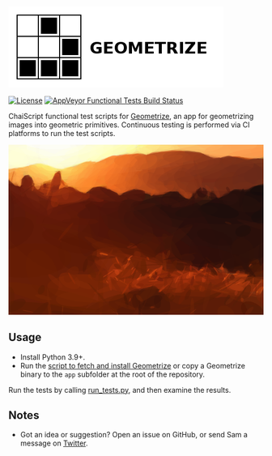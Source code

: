 [![Geometrize Functional tests logo](https://github.com/Tw1ddle/geometrize-functional-tests/blob/master/screenshots/logo.png?raw=true "Geometrize - geometrizing images into geometric primitives functional tests logo")](https://www.geometrize.co.uk/)

[![License](https://img.shields.io/:license-mit-blue.svg?style=flat-square)](https://github.com/Tw1ddle/geometrize-functional-tests/blob/master/LICENSE)
[![AppVeyor Functional Tests Build Status](https://ci.appveyor.com/api/projects/status/rsi1531sorenagk6?svg=true)](https://ci.appveyor.com/project/Tw1ddle/geometrize-functional-tests)

ChaiScript functional test scripts for [Geometrize](https://www.geometrize.co.uk/), an app for geometrizing images into geometric primitives. Continuous testing is performed via CI platforms to run the test scripts.

[![Geometrized Sunset Landscape](https://github.com/Tw1ddle/geometrize-functional-tests/blob/master/screenshots/geometrized_sunset_landscape.png?raw=true "Sunset Landscape, 490 Rotated Ellipses")](https://www.geometrize.co.uk/)

## Usage

 * Install Python 3.9+.
 * Run the [script to fetch and install Geometrize](https://github.com/Tw1ddle/geometrize-functional-tests/blob/master/get_geometrize_and_extract_to_app_subfolder.py) or copy a Geometrize binary to the ``app`` subfolder at the root of the repository.

Run the tests by calling [run_tests.py](https://github.com/Tw1ddle/geometrize-functional-tests/blob/master/run_tests.py), and then examine the results.

## Notes
 * Got an idea or suggestion? Open an issue on GitHub, or send Sam a message on [Twitter](https://twitter.com/Sam_Twidale).